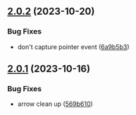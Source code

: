 ## [2.0.2](https://github.com/retejs/connection-path-plugin/compare/v2.0.1...v2.0.2) (2023-10-20)


### Bug Fixes

* don't capture pointer event ([6a9b5b3](https://github.com/retejs/connection-path-plugin/commit/6a9b5b35e5cf0f7991692e05a0bda8c5396aff22))

## [2.0.1](https://github.com/retejs/connection-path-plugin/compare/v2.0.0...v2.0.1) (2023-10-16)


### Bug Fixes

* arrow clean up ([569b610](https://github.com/retejs/connection-path-plugin/commit/569b6107ff4da331dc90d48b1e8ecc2ca2526b17))
